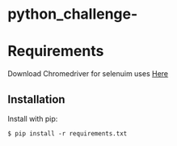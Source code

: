 # python_challenge-

# Requirements
Download Chromedriver for selenuim uses
[Here](https://chromedriver.chromium.org/)

## Installation

Install with pip:

```
$ pip install -r requirements.txt
```

